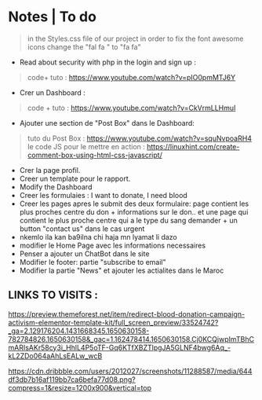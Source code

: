 # Notes | To do 
> in the Styles.css file of our project in order to fix the font awesome icons change the "fal fa " to "fa fa"
+ Read about security with php in the login and sign up : 
> code+ tuto : https://www.youtube.com/watch?v=pIO0pmMTJ6Y

+ Crer un Dashboard : 
> code + tuto : https://www.youtube.com/watch?v=CkVrmLLHmuI

+ Ajouter une section de "Post Box" dans le Dashboard: 
> tuto du Post Box : https://www.youtube.com/watch?v=squNvpoaRH4
> le code JS pour le mettre en action : https://linuxhint.com/create-comment-box-using-html-css-javascript/

+ Crer la page profil.
+ Creer un template pour le rapport.
+ Modify the Dashboard
+ Creer les formulaies : I want to donate, I need blood
+ Creer les pages apres le submit des deux formulaire: page contient les plus proches centre du don + informations sur le don.. et une page qui contient le plus proche centre qui a le type du sang demander + un button "contact us" dans le cas urgent 
+ nkemlo ila kan ba9ilna chi haja mn lyamat li dazo
+ modifier le Home Page avec les informations necessaires
+ Penser a ajouter un ChatBot dans le site
+ Modifier le footer: partie "subscribe to email" 
+ Modifier la partie "News" et ajouter les actialites dans le Maroc

## LINKS TO VISITS : 
https://preview.themeforest.net/item/redirect-blood-donation-campaign-activism-elementor-template-kit/full_screen_preview/33524742?_ga=2.129176204.1431668345.1650630158-782784826.1650630158&_gac=1.162478414.1650630158.Cj0KCQjwpImTBhCmARIsAKr58cy3i_HhlL4P5oTF-Gq6KTfXBZTlpgJA5GLNF4bwg6Aq_-kL2ZDo064aAhLsEALw_wcB

https://cdn.dribbble.com/users/2012027/screenshots/11288587/media/644df3db7b16af119bb7ca6befa77d08.png?compress=1&resize=1200x900&vertical=top

